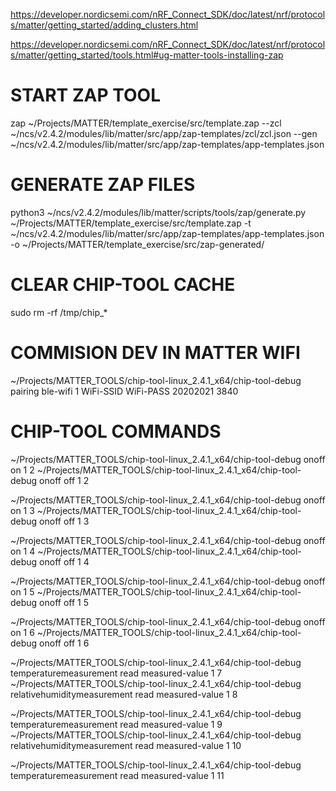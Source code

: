 https://developer.nordicsemi.com/nRF_Connect_SDK/doc/latest/nrf/protocols/matter/getting_started/adding_clusters.html


https://developer.nordicsemi.com/nRF_Connect_SDK/doc/latest/nrf/protocols/matter/getting_started/tools.html#ug-matter-tools-installing-zap

# START ZAP TOOL
zap ~/Projects/MATTER/template_exercise/src/template.zap --zcl ~/ncs/v2.4.2/modules/lib/matter/src/app/zap-templates/zcl/zcl.json --gen ~/ncs/v2.4.2/modules/lib/matter/src/app/zap-templates/app-templates.json

# GENERATE ZAP FILES
python3 ~/ncs/v2.4.2/modules/lib/matter/scripts/tools/zap/generate.py ~/Projects/MATTER/template_exercise/src/template.zap -t ~/ncs/v2.4.2/modules/lib/matter/src/app/zap-templates/app-templates.json -o ~/Projects/MATTER/template_exercise/src/zap-generated/

# CLEAR CHIP-TOOL CACHE
sudo rm -rf /tmp/chip_*

# COMMISION DEV IN MATTER WIFI
~/Projects/MATTER_TOOLS/chip-tool-linux_2.4.1_x64/chip-tool-debug pairing ble-wifi 1 WiFi-SSID WiFi-PASS 20202021 3840

# CHIP-TOOL COMMANDS
~/Projects/MATTER_TOOLS/chip-tool-linux_2.4.1_x64/chip-tool-debug onoff on 1 2
~/Projects/MATTER_TOOLS/chip-tool-linux_2.4.1_x64/chip-tool-debug onoff off 1 2

~/Projects/MATTER_TOOLS/chip-tool-linux_2.4.1_x64/chip-tool-debug onoff on 1 3
~/Projects/MATTER_TOOLS/chip-tool-linux_2.4.1_x64/chip-tool-debug onoff off 1 3

~/Projects/MATTER_TOOLS/chip-tool-linux_2.4.1_x64/chip-tool-debug onoff on 1 4
~/Projects/MATTER_TOOLS/chip-tool-linux_2.4.1_x64/chip-tool-debug onoff off 1 4

~/Projects/MATTER_TOOLS/chip-tool-linux_2.4.1_x64/chip-tool-debug onoff on 1 5
~/Projects/MATTER_TOOLS/chip-tool-linux_2.4.1_x64/chip-tool-debug onoff off 1 5

~/Projects/MATTER_TOOLS/chip-tool-linux_2.4.1_x64/chip-tool-debug onoff on 1 6
~/Projects/MATTER_TOOLS/chip-tool-linux_2.4.1_x64/chip-tool-debug onoff off 1 6

~/Projects/MATTER_TOOLS/chip-tool-linux_2.4.1_x64/chip-tool-debug temperaturemeasurement read measured-value 1 7
~/Projects/MATTER_TOOLS/chip-tool-linux_2.4.1_x64/chip-tool-debug relativehumiditymeasurement read measured-value 1 8

~/Projects/MATTER_TOOLS/chip-tool-linux_2.4.1_x64/chip-tool-debug temperaturemeasurement read measured-value 1 9
~/Projects/MATTER_TOOLS/chip-tool-linux_2.4.1_x64/chip-tool-debug relativehumiditymeasurement read measured-value 1 10

~/Projects/MATTER_TOOLS/chip-tool-linux_2.4.1_x64/chip-tool-debug temperaturemeasurement read measured-value 1 11

